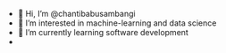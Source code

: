 - 👋 Hi, I’m @chantibabusambangi
- 👀 I’m interested in machine-learning and data science
- 🌱 I’m currently learning software development
-

<!---
chantibabusambangi/chantibabusambangi is a ✨ special ✨ repository because its `README.md` (this file) appears on your GitHub profile.
You can click the Preview link to take a look at your changes.
--->
